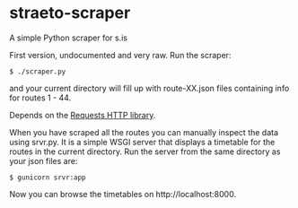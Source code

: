 straeto-scraper
===============

A simple Python scraper for s.is

First version, undocumented and very raw. Run the scraper:

    $ ./scraper.py

and your current directory will fill up with route-XX.json files containing
info for routes 1 - 44.

Depends on the [Requests HTTP library](http://docs.python-requests.org/en/latest/).

When you have scraped all the routes you can manually inspect the data using
srvr.py. It is a simple WSGI server that displays a timetable for the routes
in the current directory. Run the server from the same directory as your json
files are:

    $ gunicorn srvr:app

Now you can browse the timetables on http://localhost:8000.
